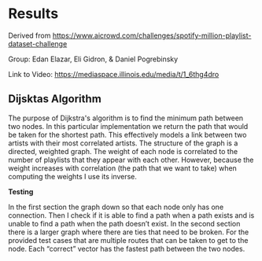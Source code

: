 # Results

Derived from https://www.aicrowd.com/challenges/spotify-million-playlist-dataset-challenge

Group: Edan Elazar, Eli Gidron, & Daniel Pogrebinsky

Link to Video: https://mediaspace.illinois.edu/media/t/1_6thg4dro

## Dijsktas Algorithm 

The purpose of Dijkstra's algorithm is to find the minimum path between two nodes. In this particular implementation we return the path that would be taken for the shortest path. This effectively models a link between two artists with their most correlated artists.
The structure of the graph is a directed, weighted graph. The weight of each node is correlated to the number of playlists that they appear with each other. However, because the weight increases with correlation (the path that we want to take) when computing the weights I use its inverse.

**Testing**

In the first section the graph down so that each node only has one connection. Then I check if it is able to find a path when a path exists and is unable to find a path when the path doesn’t exist. 
In the second section there is a larger graph where there are ties that need to be broken. For the provided test cases that are multiple routes that can be taken to get to the node. Each “correct” vector has the fastest path between the two nodes. 



